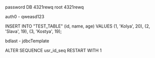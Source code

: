 password DB 
4321rewq
root
4321rewq

auth0 - qweasd123



INSERT INTO "TEST_TABLE" 
(id,  name, age)
VALUES
(1,    'Kolya', 20),
(2,    'Slava', 19),
(3,    'Kostya', 19);


bdlast - jdbcTemplate

ALTER SEQUENCE usr_id_seq RESTART WITH 1 
